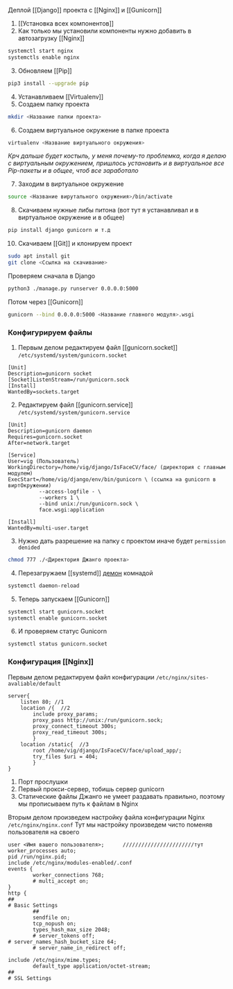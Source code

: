 Деплой [[Django]] проекта с [[Nginx]] и [[Gunicorn]]

1.  [[Установка всех компонентов]]
2. Как только мы установили компоненты нужно добавить в автозагрузку [[Nginx]]
```bash
systemctl start nginx
systemctls enable nginx
```
3. Обновляем [[Pip]]
```bash 
pip3 install --upgrade pip
```
4. Устанавливаем [[Virtualenv]]
5. Создаем папку проекта 
```bash
mkdir <Название папки проекта>
```
6. Создаем виртуальное окружение в папке проекта
```bash
virtualenv <Название виртуального окружения>
```

_Крч дальше будет костыль, у меня почему-то проблемка, когда я делаю с виртуальным окружением, пришлось установить и в виртуальное все Pip-пакеты и в общее, чтоб все заработало_

7. Заходим в виртуальное окружение
```bash
source <Название вирутального окружения>/bin/activate
```
8. Скачиваем нужные либы питона (вот тут я устанавливал и в виртуальное окружение и в общее)
```bash
pip install django gunicorn и т.д
```
10. Скачиваем [[Git]] и клонируем проект
```bash
sudo apt install git
git clone <Ссылка на скачивание>
```

Проверяем сначала в Django
```bash 
python3 ./manage.py runserver 0.0.0.0:5000
```
Потом через [[Gunicorn]] 
```bash
gunicorn --bind 0.0.0.0:5000 <Название главного модуля>.wsgi
```

### Конфигурируем файлы

1. Первым делом редактируем файл [[gunicorn.socket]] `/etc/systemd/system/gunicorn.socket`
```Gunicorn
[Unit]
Description=gunicorn socket
[Socket]ListenStream=/run/gunicorn.sock
[Install]
WantedBy=sockets.target
```

2. Редактируем файл [[gunicorn.service]] `/etc/systemd/system/gunicorn.service`
```Gunicron
[Unit]
Description=gunicorn daemon
Requires=gunicorn.socket
After=network.target

[Service]
User=vig (Пользователь)
WorkingDirectory=/home/vig/django/IsFaceCV/face/ (директория с главным модулем)
ExecStart=/home/vig/django/env/bin/gunicorn \ (ссылка на gunicorn в виртОкружении)
          --access-logfile - \
          --workers 1 \
          --bind unix:/run/gunicorn.sock \
          face.wsgi:application

[Install]
WantedBy=multi-user.target
```
3. Нужно дать разрешение на папку с проектом иначе будет `permission denided`
```bash
chmod 777 ./<Директория Джанго проекта>
```
4. Перезагружаем [[systemd]] [демон](Демон) комнадой
``` bash 
systemctl daemon-reload
```
5. Теперь запускаем [[Gunicorn]]
```bash
systemctl start gunicorn.socket
systemctl enable gunicorn.socket
```
6. И проверяем статус Gunicorn
```bash
systemctl status gunicorn.socket
```


### Конфигурация [[Nginx]] 
Первым делом редактируем файл конфигурации
`/etc/nginx/sites-avaliable/default`
```nginx
server{     
    listen 80; //1                                                                                                              
    location /{  //2                                                                                                                  
        include proxy_params;                                                                                                   
        proxy_pass http://unix:/run/gunicorn.sock;                                                                              
        proxy_connect_timeout 300s;                                                                                             
        proxy_read_timeout 300s;                                                                                        
        }                                                                                                                       
    location /static{  //3                                                                                                             
        root /home/vig/django/IsFaceCV/face/upload_app/;                                                                        
        try_files $uri = 404;                                                                                           
        }                                                                                                                                                                                                                                                                                                                                                                                                                                                                                                                                                                                                                                                                                                                                       }
```

1. Порт прослушки
2. Первый прокси-сервер, тобишь сервер gunicorn 
3. Статические файлы Джанго не умеет раздавать правильно, поэтому мы прописываем путь к файлам в Nginx

Вторым делом произведем настройку файла конфигурации Nginx
`/etc/nginx/nginx.conf`
Тут мы настройку произведем чисто поменяв пользователя на своего
```nginx
user <Имя вашего пользователя>;      ///////////////////////тут                                                                                                    worker_processes auto;                                                                                                  pid /run/nginx.pid;
include /etc/nginx/modules-enabled/.conf
events {                                                                                                                        
        worker_connections 768;                                                                                                 
        # multi_accept on;
}                                                                                                                                                                                                                                               http {                                                                                                                                                                                                                                                  ##                                                                                                                      # Basic Settings
        ##                                                                                                                                                                                                                                              
        sendfile on;
        tcp_nopush on;
        types_hash_max_size 2048;
        # server_tokens off;                                                                                                                                                                                                                            # server_names_hash_bucket_size 64;
        # server_name_in_redirect off;
                                                                                                include /etc/nginx/mime.types;
        default_type application/octet-stream;                                                                                                                                                                                                          ##                                                                                                                      # SSL Settings  
```




